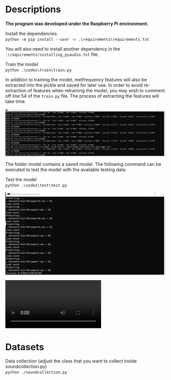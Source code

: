 # Descriptions

**The program was developed under the Raspberry Pi environment.**

Install the dependencies \
`python -m pip install --user -r .\requirements\requirements.txt` 

You will also need to install another dependency in the `.\requirements/installing_pyaudio.txt` file.

Train the model \
`python .\codes\train\train.py`
 
In addition to training the model, melfrequency features will also be extracted into the pickle and saved for later use. In order to avoid re-extraction of features when retraining the model, you may wish to comment off line 54 of the `train.py` file. The process of extracting the features will take time.

<p align="center">
	<img src="img/training.jpg" width="800"/> 
</p>

The folder model contains a saved model. The following command can be executed to test the model with the available testing data.

Test the model \
`python .\codes\test\test.py`

<p align="center">
	<img src="img/testing.jpg" width="800"/> 
</p>

<video src="[video/b916f5e5-2caf-4fd7-bd3c-38fa56654bee.mp4](https://github.com/spoluan/rpi-smart-wastebasket/blob/final/video/b916f5e5-2caf-4fd7-bd3c-38fa56654bee.mp4)"></video>

# Datasets

Data collection (adjust the class that you want to collect inside soundcollection.py) \
`python ./soundcollection.py`

